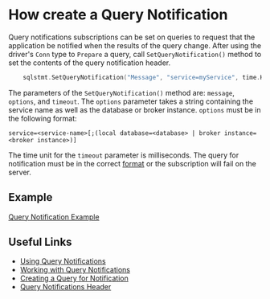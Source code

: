 # How create a Query Notification

Query notifications subscriptions can be set on queries to request that the application be notified when the results of the query change. After using the driver's `Conn` type to `Prepare` a query, call `SetQueryNotification()` method to set the contents of the query notification header.

```go
    sqlstmt.SetQueryNotification("Message", "service=myService", time.Hour)
```

The parameters of the `SetQueryNotification()` method are: `message`, `options`, and `timeout`. The `options` parameter takes a string containing the service name as well as the database or broker instance. `options` must be in the following format:

`service=<service-name>[;(local database=<database> | broker instance=<broker instance>)]`

The time unit for the `timeout` parameter is milliseconds.
The query for notification must be in the correct [format](https://docs.microsoft.com/en-us/previous-versions/sql/sql-server-2008-r2/ms175110(v=sql.105)) or the subscription will fail on the server.

## Example

[Query Notification Example](..\setquerynotification_example_test.go)

## Useful Links

- [Using Query Notifications](https://docs.microsoft.com/en-us/previous-versions/sql/sql-server-2008-r2/ms175110(v=sql.105))
- [Working with Query Notifications](https://docs.microsoft.com/en-us/sql/relational-databases/native-client/features/working-with-query-notifications?view=sql-server-2017)
- [Creating a Query for Notification](https://docs.microsoft.com/en-us/previous-versions/sql/sql-server-2008-r2/ms181122(v=sql.105))
- [Query Notifications Header](https://docs.microsoft.com/en-us/openspecs/windows_protocols/ms-tds/e168d373-a7b7-41aa-b6ca-25985466a7e0)